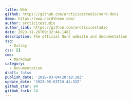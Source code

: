 ```yaml
---
title: Web
github: https://github.com/arcticicestudio/nord-docs
demo: https://www.nordtheme.com/
author: arcticicestudio
author_link: https://github.com/arcticicestudio
date: 2023-11-26T09:32:44.148Z
description: The official Nord website and documentation
ssg:
  - Gatsby
css: []
cms:
  - Markdown
category:
  - Documentation
draft: false
publish_date: '2018-03-04T20:18:20Z'
update_date: '2023-05-03T20:44:33Z'
github_star: 94
github_fork: 24
---
```

